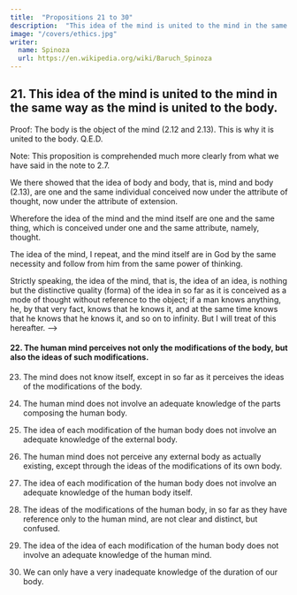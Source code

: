 ```yaml
---
title:  "Propositions 21 to 30"
description:  "This idea of the mind is united to the mind in the same way as the mind is united to the body"
image: "/covers/ethics.jpg"
writer:
  name: Spinoza
  url: https://en.wikipedia.org/wiki/Baruch_Spinoza
---
```



## 21. This idea of the mind is united to the mind in the same way as the mind is united to the body. 

Proof: The body is the object of the mind (2.12 and 2.13). This is why it is united to the body.  Q.E.D.

<!-- And so for the same reason the idea of the mind must be united with its object, that is, with the mind in the same manner as the mind is united to the body.  -->

Note: This proposition is comprehended much more clearly from what we have said in the note to 2.7.

We there showed that the idea of body and body, that is, mind and body (2.13), are one and the same individual conceived now under the attribute of thought, now under the attribute of extension.

Wherefore the idea of the mind and the mind itself are one and the same thing, which is conceived under one and the same attribute, namely, thought.

The idea of the mind, I repeat, and the mind itself are in God by the same necessity and follow from him from the same power of thinking.

Strictly speaking, the idea of the mind, that is, the idea of an idea, is nothing but the distinctive quality (forma) of the idea in so far as it is conceived as a mode of thought without reference to the object;
if a man knows anything, he, by that very fact, knows that he knows it, and at the same time knows that he knows that he knows it, and so on to infinity.
But I will treat of this hereafter. -->


#### 22. The human mind perceives not only the modifications of the body, but also the ideas of such modifications. 

<!-- Proof=  The ideas of the ideas of modifications follow in God in the same manner, and are referred to God in the same manner, as the ideas of the said modifications.
This is proved in the same way as 2.20.
But the ideas of the modifications of the body are in the human mind (2.12), that is, in God, in so far as he constitutes the essence of the human mind.
Therefore the ideas of these ideas will be in God, in so far as he has the knowledge or idea of the human mind, that is (2.21), they will be in the human mind itself, which therefore perceives not only the modifications of the body, but also the ideas of such modifications. Q.E.D. -->

23. The mind does not know itself, except in so far as it perceives the ideas of the modifications of the body. 

<!-- Proof=  The idea or knowledge of the mind (2.20) follows in God in the same manner, and is referred to God in the same manner, as the idea or knowledge of the body.
But since (2.19) the human mind does not know the human body itself, that is (2.11. Coroll.), since the knowledge of the human body is not referred to God, in so far as he constitutes the nature of the human mind.
Therefore, neither is the knowledge of the mind referred to God, in so far as he constitutes the essence of the human mind; therefore (by the same Coroll. 2.11), the human mind thus far has no knowledge of itself.
Further the ideas of the modifications, whereby the body is affected, involve the nature of the human body itself (2.16), that is (2.13), they agree with the nature of the mind; wherefore the knowledge of these ideas necessarily involves knowledge of the mind;
but (by the last Prop.) the knowledge of these ideas is in the human mind itself; wherefore the human mind thus far only has knowledge of itself. Q.E.D. -->

24. The human mind does not involve an adequate knowledge of the parts composing the human body. 

<!-- Proof=  The parts composing the human body do not belong to the essence of that body, except in so far as they communicate their motions to one another in a certain fixed relation (Def. after Lemma 3), not in so far as they can be regarded as individuals without relation to the human body.
The parts of the human body are highly complex individuals (Post. 1), whose parts (Lemma 4) can be separated from the human body without in any way destroying the nature and distinctive quality of the latter, and they can communicate their motions (Ax. 1, after Lemma 3) to other bodies in another relation.
Therefore (2.3) the idea or knowledge of each part will be in God, inasmuch (2.9) as he is regarded as affected by another idea of a particular thing, which particular thing is prior in the order of nature to the aforesaid part (2.7).
We may affirm the same thing of each part of each individual composing the human body.
Therefore, the knowledge of each part composing the human body is in God, in so far as he is affected by very many ideas of things, and not in so far as he has the idea of the human body only, in other words, the idea which constitutes the nature of the human mind (2.13).
Therefore (2.11. Coroll.), the human mind does not involve an adequate knowledge of the human body. Q.E.D. -->

25. The idea of each modification of the human body does not involve an adequate knowledge of the external body. 

<!-- Proof=  We have shown that the idea of a modification of the human body involves the nature of an external body, in so far as that external body conditions the human body in a given manner.
But, in so far as the external body is an individual, which has no reference to the human body, the knowledge or idea thereof is in God (2.9), in so far as God is regarded as affected by the idea of a further thing, which (2.7) is naturally prior to the said external body.
Wherefore an adequate knowledge of the external body is not in God, in so far as he has the idea of the modification of the human body.
In other words, the idea of the modification of the human body does not involve an adequate knowledge of the external body. Q.E.D. -->

26. The human mind does not perceive any external body as actually existing, except through the ideas of the modifications of its own body. 

<!-- Proof=  If the human body is in no way affected by a given external body, then (2.7) neither is the idea of the human body, in other words, the human mind, affected in any way by the idea of the existence of the said external body, nor does it in any manner perceive its existence.
But, in so far as the human body is affected in any way by a given external body, thus far (2.16 and Coroll.) it perceives that external body. Q.E.D.
Corollary=  In so far as the human mind imagines an external body, it has not an adequate knowledge thereof. Proof=  When the human mind regards external bodies through the ideas of the modifications of its own body, we say that it imagines (see 2.17 note).
Now the mind can only imagine external bodies as actually existing.
Therefore (by 2.25), in so far as the mind imagines external bodies, it has not an adequate knowledge of them. Q.E.D. -->

27. The idea of each modification of the human body does not involve an adequate knowledge of the human body itself. 

<!-- Proof=  Every idea of a modification of the human body involves the nature of the human body, in so far as the human body is regarded as affected in a given manner (2.16).
But, inasmuch as the human body is an individual which may be affected in many other ways, the idea of the said modification, &c. Q.E.D. -->

28. The ideas of the modifications of the human body, in so far as they have reference only to the human mind, are not clear and distinct, but confused. 

<!-- Proof=  The ideas of the modifications of the human body involve the nature both of the human body and of external bodies (2.16).
They must involve the nature not only of the human body but also of its parts; for the modifications are modes (Post. 3), whereby the parts of the human body, and, consequently, the human body as a whole are affected.
But (by 2.24, 2.25) the adequate knowledge of external bodies, as also of the parts composing the human body, is not in God, in so far as he is regarded as affected by the human mind, but in so far as he is regarded as affected by other ideas.
These ideas of modifications, in so far as they are referred to the human mind alone, are as consequences without premises, in other words, confused ideas. Q.E.D.
Note.—The idea which constitutes the nature of the human mind is, in the same manner, proved not to be, when considered in itself alone, clear and distinct; as also is the case with the idea of the human mind, and the ideas of the ideas of the modifications of the human body, in so far as they are referred to the mind only, as everyone may easily see. -->

29. The idea of the idea of each modification of the human body does not involve an adequate knowledge of the human mind. 

<!-- Proof=  The idea of a modification of the human body (2.27) does not involve an adequate knowledge of the said body, in other words, does not adequately express its nature;
That is (2.13) it does not agree with the nature of the mind adequately.
Therefore (1. Ax. 6) the idea of this idea does not adequately express the nature of the human mind, or does not involve an adequate knowledge thereof.
Corollary=  Hence it follows that the human mind, when it perceives things after the common order of nature, has not an adequate but only a confused and fragmentary knowledge of itself, of its own body, and of external bodies.
For the mind does not know itself, except in so far as it perceives the ideas of the modifications of body (2.23).
It only perceives its own body (2.19) through the ideas of the modifications, and only perceives external bodies through the same means;
Thus, in so far as it has such ideas of modification, it has not an adequate knowledge of itself (2.29), nor of its own body (2.27), nor of external bodies (2.25), but only a fragmentary and confused knowledge thereof (2.28 and note). Q.E.D.
Note=  I say expressly, that the mind has not an adequate but only a confused knowledge of itself, its own body, and of external bodies, whenever it perceives things after the common order of nature;
That is, whenever it is determined from without, namely, by the fortuitous play of circumstance, to regard this or that;
not at such times as it is determined from within, that is, by the fact of regarding several things at once, to understand their points of agreement, difference, and contrast.
Whenever it is determined in anywise from within, it regards things clearly and distinctly, as I will show below. -->

30. We can only have a very inadequate knowledge of the duration of our body. 

<!-- Proof=  The duration of our body does not depend on its essence (2. Ax. 1), nor on the absolute nature of God (1.21).
But (1.28) it is conditioned to exist and operate by causes, which in their turn are conditioned to exist and operate in a fixed and definite relation by other causes, these last again being conditioned by others, and so on to infinity.
The duration of our body therefore depends on the common order of nature, or the constitution of things.
Now, however a thing may be constituted, the adequate knowledge of that thing is in God, in so far as he has the ideas of all things, and not in so far as he has the idea of the human body only.
(2.9. Coroll.) Wherefore the knowledge of the duration of our body is in God very inadequate, in so far as he is only regarded as constituting the nature of the human mind; that is (2.11. Coroll.), this knowledge is very inadequate to our mind. Q.E.D. -->


